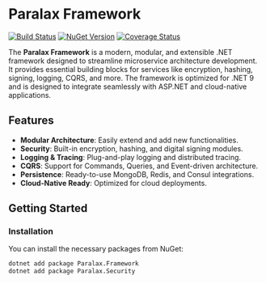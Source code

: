 # Paralax Framework

[![Build Status](https://github.com/yourusername/paralax-framework/actions/workflows/dotnet-ci.yml/badge.svg)](https://github.com/yourusername/paralax-framework/actions)
[![NuGet Version](https://img.shields.io/nuget/v/Paralax.Framework.svg?style=flat)](https://www.nuget.org/packages/Paralax.Framework/)
[![Coverage Status](https://codecov.io/gh/yourusername/paralax-framework/branch/main/graph/badge.svg)](https://codecov.io/gh/yourusername/paralax-framework)

The **Paralax Framework** is a modern, modular, and extensible .NET framework designed to streamline microservice architecture development. It provides essential building blocks for services like encryption, hashing, signing, logging, CQRS, and more. The framework is optimized for .NET 9 and is designed to integrate seamlessly with ASP.NET and cloud-native applications.  

## Features

- **Modular Architecture**: Easily extend and add new functionalities.
- **Security**: Built-in encryption, hashing, and digital signing modules.
- **Logging & Tracing**: Plug-and-play logging and distributed tracing.
- **CQRS**: Support for Commands, Queries, and Event-driven architecture.
- **Persistence**: Ready-to-use MongoDB, Redis, and Consul integrations.
- **Cloud-Native Ready**: Optimized for cloud deployments.

## Getting Started

### Installation

You can install the necessary packages from NuGet:

```bash
dotnet add package Paralax.Framework
dotnet add package Paralax.Security
